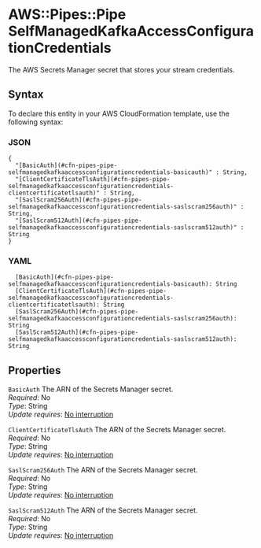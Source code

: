 # AWS::Pipes::Pipe SelfManagedKafkaAccessConfigurationCredentials<a name="aws-properties-pipes-pipe-selfmanagedkafkaaccessconfigurationcredentials"></a>

The AWS Secrets Manager secret that stores your stream credentials\.

## Syntax<a name="aws-properties-pipes-pipe-selfmanagedkafkaaccessconfigurationcredentials-syntax"></a>

To declare this entity in your AWS CloudFormation template, use the following syntax:

### JSON<a name="aws-properties-pipes-pipe-selfmanagedkafkaaccessconfigurationcredentials-syntax.json"></a>

```
{
  "[BasicAuth](#cfn-pipes-pipe-selfmanagedkafkaaccessconfigurationcredentials-basicauth)" : String,
  "[ClientCertificateTlsAuth](#cfn-pipes-pipe-selfmanagedkafkaaccessconfigurationcredentials-clientcertificatetlsauth)" : String,
  "[SaslScram256Auth](#cfn-pipes-pipe-selfmanagedkafkaaccessconfigurationcredentials-saslscram256auth)" : String,
  "[SaslScram512Auth](#cfn-pipes-pipe-selfmanagedkafkaaccessconfigurationcredentials-saslscram512auth)" : String
}
```

### YAML<a name="aws-properties-pipes-pipe-selfmanagedkafkaaccessconfigurationcredentials-syntax.yaml"></a>

```
  [BasicAuth](#cfn-pipes-pipe-selfmanagedkafkaaccessconfigurationcredentials-basicauth): String
  [ClientCertificateTlsAuth](#cfn-pipes-pipe-selfmanagedkafkaaccessconfigurationcredentials-clientcertificatetlsauth): String
  [SaslScram256Auth](#cfn-pipes-pipe-selfmanagedkafkaaccessconfigurationcredentials-saslscram256auth): String
  [SaslScram512Auth](#cfn-pipes-pipe-selfmanagedkafkaaccessconfigurationcredentials-saslscram512auth): String
```

## Properties<a name="aws-properties-pipes-pipe-selfmanagedkafkaaccessconfigurationcredentials-properties"></a>

`BasicAuth` <a name="cfn-pipes-pipe-selfmanagedkafkaaccessconfigurationcredentials-basicauth"></a>
The ARN of the Secrets Manager secret\.  
_Required_: No  
_Type_: String  
_Update requires_: [No interruption](https://docs.aws.amazon.com/AWSCloudFormation/latest/UserGuide/using-cfn-updating-stacks-update-behaviors.html#update-no-interrupt)

`ClientCertificateTlsAuth` <a name="cfn-pipes-pipe-selfmanagedkafkaaccessconfigurationcredentials-clientcertificatetlsauth"></a>
The ARN of the Secrets Manager secret\.  
_Required_: No  
_Type_: String  
_Update requires_: [No interruption](https://docs.aws.amazon.com/AWSCloudFormation/latest/UserGuide/using-cfn-updating-stacks-update-behaviors.html#update-no-interrupt)

`SaslScram256Auth` <a name="cfn-pipes-pipe-selfmanagedkafkaaccessconfigurationcredentials-saslscram256auth"></a>
The ARN of the Secrets Manager secret\.  
_Required_: No  
_Type_: String  
_Update requires_: [No interruption](https://docs.aws.amazon.com/AWSCloudFormation/latest/UserGuide/using-cfn-updating-stacks-update-behaviors.html#update-no-interrupt)

`SaslScram512Auth` <a name="cfn-pipes-pipe-selfmanagedkafkaaccessconfigurationcredentials-saslscram512auth"></a>
The ARN of the Secrets Manager secret\.  
_Required_: No  
_Type_: String  
_Update requires_: [No interruption](https://docs.aws.amazon.com/AWSCloudFormation/latest/UserGuide/using-cfn-updating-stacks-update-behaviors.html#update-no-interrupt)
